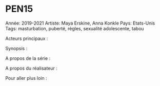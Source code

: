 # PEN15

Année: 2019-2021
Artiste: Maya Erskine, Anna Konkle
Pays: Etats-Unis
Tags: masturbation, puberté, règles, sexualité adolescente, tabou

Acteurs principaux :

Synopsis :

A propos de la série :

A propos du réalisateur : 

Pour aller plus loin :